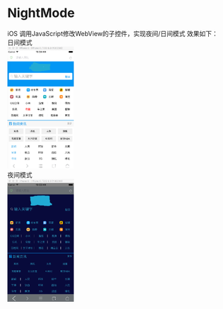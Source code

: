 # NightMode
iOS 调用JavaScript修改WebView的子控件，实现夜间/日间模式
效果如下：<br>
日间模式<br>
<img src="https://github.com/Visitor-sos/NightMode/blob/master/dayMode.png" alt="Drawing" width="150px" />
<br>
夜间模式<br>
<img src="https://github.com/Visitor-sos/NightMode/blob/master/nightMode.png" alt="Drawing" width="150px" />
<br>
